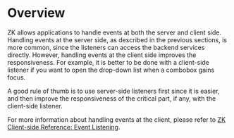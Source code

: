 # Overview

ZK allows applications to handle events at both the server and client
side. Handling events at the server side, as described in the previous
sections, is more common, since the listeners can access the backend
services directly. However, handling events at the client side improves
the responsiveness. For example, it is better to be done with a
client-side listener if you want to open the drop-down list when a
combobox gains focus.

A good rule of thumb is to use server-side listeners first since it is
easier, and then improve the responsiveness of the critical part, if
any, with the client-side listener.

For more information about handling events at the client, please refer
to [ZK Client-side Reference: Event
Listening]({{site.baseurl}}/zk_client_side_ref/general_control/event_listening).
